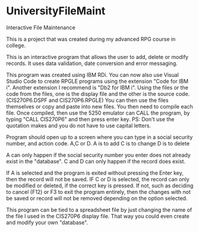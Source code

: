 # UniversityFileMaint
Interactive File Maintenance

This is a project that was created during my advanced RPG course in college.

This is an interactive program that allows the user to add, delete or modify records. It uses data validation, date conversion and error messaging.

This program was created using IBM RDi. You can now also use Visual Studio Code to create RPGLE programs using the extension "Code for IBM i". Another extension I recommend is "Db2 for IBM i".
Using the files or the code from the files, one is the display file and the other is the source code. (CIS270P6.DSPF and CIS270P6.RPGLE)
You can then use the files themselves or copy and paste into new files.
You then need to compile each file. Once compiled, then use the 5250 emulator can CALL the program, by typing "CALL CIS270P6" and then press enter key.
PS: Don't use the quotation makes and you do not have to use capital letters.

Program should open up to a screen where you can type in a social security number, and action code. A,C or D.
A is to add
C is to change
D is to delete

A can only happen if the social security number you enter does not already exist in the "database".
C and D can only happen if the record does exist.

If A is selected and the program is exited without pressing the Enter key, then the record will not be saved.
IF C or D is selected, the record can only be modified or deleted, if the correct key is pressed. If not, such as deciding to cancel (F12) or F3 to exit the program entirely, then the changes with not be saved or record will not be removed depending on the option selected.

This program can be tied to a spreadsheet file by just changing the name of the file I used in the CIS270P6 display file. That way you could even create and modify your own "database".
